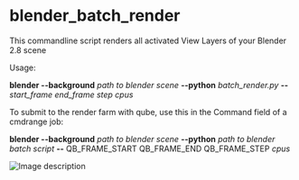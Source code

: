 # blender_batch_render

This commandline script renders all activated View Layers of your Blender 2.8 scene


Usage:  

**blender --background** *path to blender scene* **--python** *batch_render.py* **--** *start_frame end_frame step cpus*


To submit to the render farm with qube, use this in the Command field of a cmdrange job:

**blender --background** *path to blender scene* **--python** *path to blender batch script* **--** QB_FRAME_START QB_FRAME_END QB_FRAME_STEP *cpus*

![Image description](link-to-image)
  

